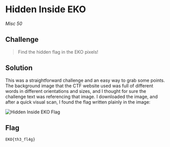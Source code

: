 # Hidden Inside EKO
*Misc 50*

## Challenge

> Find the hidden flag in the EKO pixels!


## Solution

This was a straightforward challenge and an easy way to grab some points.  The background image that the CTF website used was full of different words in different orientations and sizes, and I thought for sure the challenge text was referencing that image.  I downloaded the image, and after a quick visual scan, I found the flag written plainly in the image:

![Hidden Inside EKO Flag](/img/ekoparty-2016-hiddeninsideeko.jpg "ekoparty-2016-hiddeninsideeko.jpg")


## Flag

```none
EKO{th3_fl4g}
```